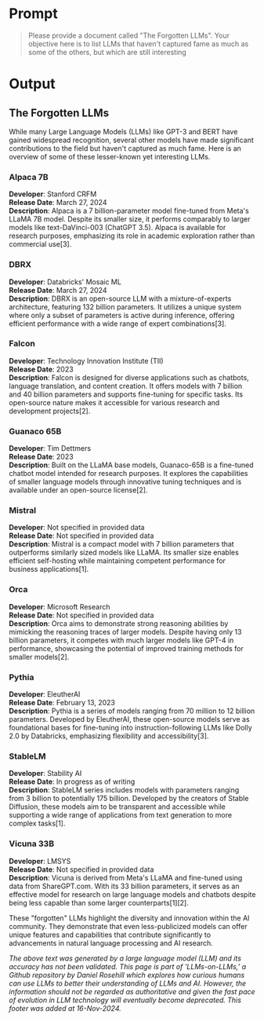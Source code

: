 # Prompt

> Please provide a document called "The Forgotten LLMs". Your objective here is to list LLMs that haven't captured fame as much as some of the others, but which are still interesting

# Output

## The Forgotten LLMs

While many Large Language Models (LLMs) like GPT-3 and BERT have gained widespread recognition, several other models have made significant contributions to the field but haven't captured as much fame. Here is an overview of some of these lesser-known yet interesting LLMs.

### Alpaca 7B

**Developer**: Stanford CRFM\
**Release Date**: March 27, 2024\
**Description**: Alpaca is a 7 billion-parameter model fine-tuned from Meta's LLaMA 7B model. Despite its smaller size, it performs comparably to larger models like text-DaVinci-003 (ChatGPT 3.5). Alpaca is available for research purposes, emphasizing its role in academic exploration rather than commercial use\[3].

### DBRX

**Developer**: Databricks' Mosaic ML\
**Release Date**: March 27, 2024\
**Description**: DBRX is an open-source LLM with a mixture-of-experts architecture, featuring 132 billion parameters. It utilizes a unique system where only a subset of parameters is active during inference, offering efficient performance with a wide range of expert combinations\[3].

### Falcon

**Developer**: Technology Innovation Institute (TII)\
**Release Date**: 2023\
**Description**: Falcon is designed for diverse applications such as chatbots, language translation, and content creation. It offers models with 7 billion and 40 billion parameters and supports fine-tuning for specific tasks. Its open-source nature makes it accessible for various research and development projects\[2].

### Guanaco 65B

**Developer**: Tim Dettmers\
**Release Date**: 2023\
**Description**: Built on the LLaMA base models, Guanaco-65B is a fine-tuned chatbot model intended for research purposes. It explores the capabilities of smaller language models through innovative tuning techniques and is available under an open-source license\[2].

### Mistral

**Developer**: Not specified in provided data\
**Release Date**: Not specified in provided data\
**Description**: Mistral is a compact model with 7 billion parameters that outperforms similarly sized models like LLaMA. Its smaller size enables efficient self-hosting while maintaining competent performance for business applications\[1].

### Orca

**Developer**: Microsoft Research\
**Release Date**: Not specified in provided data\
**Description**: Orca aims to demonstrate strong reasoning abilities by mimicking the reasoning traces of larger models. Despite having only 13 billion parameters, it competes with much larger models like GPT-4 in performance, showcasing the potential of improved training methods for smaller models\[2].

### Pythia

**Developer**: EleutherAI\
**Release Date**: February 13, 2023\
**Description**: Pythia is a series of models ranging from 70 million to 12 billion parameters. Developed by EleutherAI, these open-source models serve as foundational bases for fine-tuning into instruction-following LLMs like Dolly 2.0 by Databricks, emphasizing flexibility and accessibility\[3].

### StableLM

**Developer**: Stability AI\
**Release Date**: In progress as of writing\
**Description**: StableLM series includes models with parameters ranging from 3 billion to potentially 175 billion. Developed by the creators of Stable Diffusion, these models aim to be transparent and accessible while supporting a wide range of applications from text generation to more complex tasks\[1].

### Vicuna 33B

**Developer**: LMSYS\
**Release Date**: Not specified in provided data\
**Description**: Vicuna is derived from Meta's LLaMA and fine-tuned using data from ShareGPT.com. With its 33 billion parameters, it serves as an effective model for research on large language models and chatbots despite being less capable than some larger counterparts\[1]\[2].

These "forgotten" LLMs highlight the diversity and innovation within the AI community. They demonstrate that even less-publicized models can offer unique features and capabilities that contribute significantly to advancements in natural language processing and AI research.

*The above text was generated by a large language model (LLM) and its accuracy has not been validated. This page is part of 'LLMs-on-LLMs,' a Github repository by Daniel Rosehill which explores how curious humans can use LLMs to better their understanding of LLMs and AI. However, the information should not be regarded as authoritative and given the fast pace of evolution in LLM technology will eventually become deprecated. This footer was added at 16-Nov-2024.*


